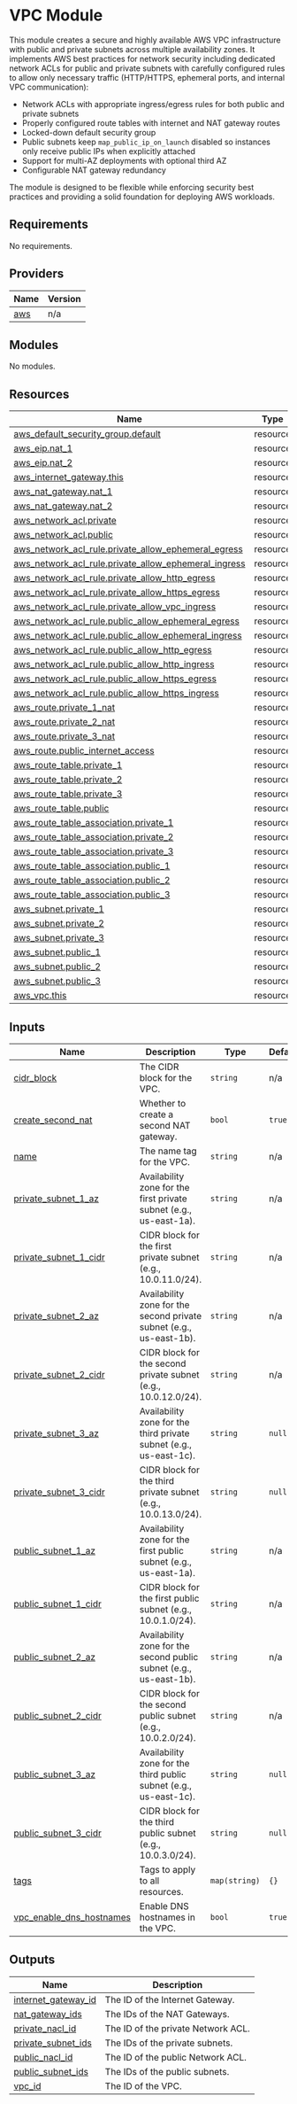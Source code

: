 # VPC Module

This module creates a secure and highly available AWS VPC infrastructure with public and private subnets across multiple availability zones. It implements AWS best practices for network security including dedicated network ACLs for public and private subnets with carefully configured rules to allow only necessary traffic (HTTP/HTTPS, ephemeral ports, and internal VPC communication):

- Network ACLs with appropriate ingress/egress rules for both public and private subnets
- Properly configured route tables with internet and NAT gateway routes
- Locked-down default security group
- Public subnets keep `map_public_ip_on_launch` disabled so instances only receive public IPs when explicitly attached
- Support for multi-AZ deployments with optional third AZ
- Configurable NAT gateway redundancy

The module is designed to be flexible while enforcing security best practices and providing a solid foundation for deploying AWS workloads.

<!-- BEGIN_TF_DOCS -->
## Requirements

No requirements.

## Providers

| Name | Version |
|------|---------|
| <a name="provider_aws"></a> [aws](#provider\_aws) | n/a |

## Modules

No modules.

## Resources

| Name | Type |
|------|------|
| [aws_default_security_group.default](https://registry.terraform.io/providers/hashicorp/aws/latest/docs/resources/default_security_group) | resource |
| [aws_eip.nat_1](https://registry.terraform.io/providers/hashicorp/aws/latest/docs/resources/eip) | resource |
| [aws_eip.nat_2](https://registry.terraform.io/providers/hashicorp/aws/latest/docs/resources/eip) | resource |
| [aws_internet_gateway.this](https://registry.terraform.io/providers/hashicorp/aws/latest/docs/resources/internet_gateway) | resource |
| [aws_nat_gateway.nat_1](https://registry.terraform.io/providers/hashicorp/aws/latest/docs/resources/nat_gateway) | resource |
| [aws_nat_gateway.nat_2](https://registry.terraform.io/providers/hashicorp/aws/latest/docs/resources/nat_gateway) | resource |
| [aws_network_acl.private](https://registry.terraform.io/providers/hashicorp/aws/latest/docs/resources/network_acl) | resource |
| [aws_network_acl.public](https://registry.terraform.io/providers/hashicorp/aws/latest/docs/resources/network_acl) | resource |
| [aws_network_acl_rule.private_allow_ephemeral_egress](https://registry.terraform.io/providers/hashicorp/aws/latest/docs/resources/network_acl_rule) | resource |
| [aws_network_acl_rule.private_allow_ephemeral_ingress](https://registry.terraform.io/providers/hashicorp/aws/latest/docs/resources/network_acl_rule) | resource |
| [aws_network_acl_rule.private_allow_http_egress](https://registry.terraform.io/providers/hashicorp/aws/latest/docs/resources/network_acl_rule) | resource |
| [aws_network_acl_rule.private_allow_https_egress](https://registry.terraform.io/providers/hashicorp/aws/latest/docs/resources/network_acl_rule) | resource |
| [aws_network_acl_rule.private_allow_vpc_ingress](https://registry.terraform.io/providers/hashicorp/aws/latest/docs/resources/network_acl_rule) | resource |
| [aws_network_acl_rule.public_allow_ephemeral_egress](https://registry.terraform.io/providers/hashicorp/aws/latest/docs/resources/network_acl_rule) | resource |
| [aws_network_acl_rule.public_allow_ephemeral_ingress](https://registry.terraform.io/providers/hashicorp/aws/latest/docs/resources/network_acl_rule) | resource |
| [aws_network_acl_rule.public_allow_http_egress](https://registry.terraform.io/providers/hashicorp/aws/latest/docs/resources/network_acl_rule) | resource |
| [aws_network_acl_rule.public_allow_http_ingress](https://registry.terraform.io/providers/hashicorp/aws/latest/docs/resources/network_acl_rule) | resource |
| [aws_network_acl_rule.public_allow_https_egress](https://registry.terraform.io/providers/hashicorp/aws/latest/docs/resources/network_acl_rule) | resource |
| [aws_network_acl_rule.public_allow_https_ingress](https://registry.terraform.io/providers/hashicorp/aws/latest/docs/resources/network_acl_rule) | resource |
| [aws_route.private_1_nat](https://registry.terraform.io/providers/hashicorp/aws/latest/docs/resources/route) | resource |
| [aws_route.private_2_nat](https://registry.terraform.io/providers/hashicorp/aws/latest/docs/resources/route) | resource |
| [aws_route.private_3_nat](https://registry.terraform.io/providers/hashicorp/aws/latest/docs/resources/route) | resource |
| [aws_route.public_internet_access](https://registry.terraform.io/providers/hashicorp/aws/latest/docs/resources/route) | resource |
| [aws_route_table.private_1](https://registry.terraform.io/providers/hashicorp/aws/latest/docs/resources/route_table) | resource |
| [aws_route_table.private_2](https://registry.terraform.io/providers/hashicorp/aws/latest/docs/resources/route_table) | resource |
| [aws_route_table.private_3](https://registry.terraform.io/providers/hashicorp/aws/latest/docs/resources/route_table) | resource |
| [aws_route_table.public](https://registry.terraform.io/providers/hashicorp/aws/latest/docs/resources/route_table) | resource |
| [aws_route_table_association.private_1](https://registry.terraform.io/providers/hashicorp/aws/latest/docs/resources/route_table_association) | resource |
| [aws_route_table_association.private_2](https://registry.terraform.io/providers/hashicorp/aws/latest/docs/resources/route_table_association) | resource |
| [aws_route_table_association.private_3](https://registry.terraform.io/providers/hashicorp/aws/latest/docs/resources/route_table_association) | resource |
| [aws_route_table_association.public_1](https://registry.terraform.io/providers/hashicorp/aws/latest/docs/resources/route_table_association) | resource |
| [aws_route_table_association.public_2](https://registry.terraform.io/providers/hashicorp/aws/latest/docs/resources/route_table_association) | resource |
| [aws_route_table_association.public_3](https://registry.terraform.io/providers/hashicorp/aws/latest/docs/resources/route_table_association) | resource |
| [aws_subnet.private_1](https://registry.terraform.io/providers/hashicorp/aws/latest/docs/resources/subnet) | resource |
| [aws_subnet.private_2](https://registry.terraform.io/providers/hashicorp/aws/latest/docs/resources/subnet) | resource |
| [aws_subnet.private_3](https://registry.terraform.io/providers/hashicorp/aws/latest/docs/resources/subnet) | resource |
| [aws_subnet.public_1](https://registry.terraform.io/providers/hashicorp/aws/latest/docs/resources/subnet) | resource |
| [aws_subnet.public_2](https://registry.terraform.io/providers/hashicorp/aws/latest/docs/resources/subnet) | resource |
| [aws_subnet.public_3](https://registry.terraform.io/providers/hashicorp/aws/latest/docs/resources/subnet) | resource |
| [aws_vpc.this](https://registry.terraform.io/providers/hashicorp/aws/latest/docs/resources/vpc) | resource |

## Inputs

| Name | Description | Type | Default | Required |
|------|-------------|------|---------|:--------:|
| <a name="input_cidr_block"></a> [cidr\_block](#input\_cidr\_block) | The CIDR block for the VPC. | `string` | n/a | yes |
| <a name="input_create_second_nat"></a> [create\_second\_nat](#input\_create\_second\_nat) | Whether to create a second NAT gateway. | `bool` | `true` | no |
| <a name="input_name"></a> [name](#input\_name) | The name tag for the VPC. | `string` | n/a | yes |
| <a name="input_private_subnet_1_az"></a> [private\_subnet\_1\_az](#input\_private\_subnet\_1\_az) | Availability zone for the first private subnet (e.g., us-east-1a). | `string` | n/a | yes |
| <a name="input_private_subnet_1_cidr"></a> [private\_subnet\_1\_cidr](#input\_private\_subnet\_1\_cidr) | CIDR block for the first private subnet (e.g., 10.0.11.0/24). | `string` | n/a | yes |
| <a name="input_private_subnet_2_az"></a> [private\_subnet\_2\_az](#input\_private\_subnet\_2\_az) | Availability zone for the second private subnet (e.g., us-east-1b). | `string` | n/a | yes |
| <a name="input_private_subnet_2_cidr"></a> [private\_subnet\_2\_cidr](#input\_private\_subnet\_2\_cidr) | CIDR block for the second private subnet (e.g., 10.0.12.0/24). | `string` | n/a | yes |
| <a name="input_private_subnet_3_az"></a> [private\_subnet\_3\_az](#input\_private\_subnet\_3\_az) | Availability zone for the third private subnet (e.g., us-east-1c). | `string` | `null` | no |
| <a name="input_private_subnet_3_cidr"></a> [private\_subnet\_3\_cidr](#input\_private\_subnet\_3\_cidr) | CIDR block for the third private subnet (e.g., 10.0.13.0/24). | `string` | `null` | no |
| <a name="input_public_subnet_1_az"></a> [public\_subnet\_1\_az](#input\_public\_subnet\_1\_az) | Availability zone for the first public subnet (e.g., us-east-1a). | `string` | n/a | yes |
| <a name="input_public_subnet_1_cidr"></a> [public\_subnet\_1\_cidr](#input\_public\_subnet\_1\_cidr) | CIDR block for the first public subnet (e.g., 10.0.1.0/24). | `string` | n/a | yes |
| <a name="input_public_subnet_2_az"></a> [public\_subnet\_2\_az](#input\_public\_subnet\_2\_az) | Availability zone for the second public subnet (e.g., us-east-1b). | `string` | n/a | yes |
| <a name="input_public_subnet_2_cidr"></a> [public\_subnet\_2\_cidr](#input\_public\_subnet\_2\_cidr) | CIDR block for the second public subnet (e.g., 10.0.2.0/24). | `string` | n/a | yes |
| <a name="input_public_subnet_3_az"></a> [public\_subnet\_3\_az](#input\_public\_subnet\_3\_az) | Availability zone for the third public subnet (e.g., us-east-1c). | `string` | `null` | no |
| <a name="input_public_subnet_3_cidr"></a> [public\_subnet\_3\_cidr](#input\_public\_subnet\_3\_cidr) | CIDR block for the third public subnet (e.g., 10.0.3.0/24). | `string` | `null` | no |
| <a name="input_tags"></a> [tags](#input\_tags) | Tags to apply to all resources. | `map(string)` | `{}` | no |
| <a name="input_vpc_enable_dns_hostnames"></a> [vpc\_enable\_dns\_hostnames](#input\_vpc\_enable\_dns\_hostnames) | Enable DNS hostnames in the VPC. | `bool` | `true` | no |

## Outputs

| Name | Description |
|------|-------------|
| <a name="output_internet_gateway_id"></a> [internet\_gateway\_id](#output\_internet\_gateway\_id) | The ID of the Internet Gateway. |
| <a name="output_nat_gateway_ids"></a> [nat\_gateway\_ids](#output\_nat\_gateway\_ids) | The IDs of the NAT Gateways. |
| <a name="output_private_nacl_id"></a> [private\_nacl\_id](#output\_private\_nacl\_id) | The ID of the private Network ACL. |
| <a name="output_private_subnet_ids"></a> [private\_subnet\_ids](#output\_private\_subnet\_ids) | The IDs of the private subnets. |
| <a name="output_public_nacl_id"></a> [public\_nacl\_id](#output\_public\_nacl\_id) | The ID of the public Network ACL. |
| <a name="output_public_subnet_ids"></a> [public\_subnet\_ids](#output\_public\_subnet\_ids) | The IDs of the public subnets. |
| <a name="output_vpc_id"></a> [vpc\_id](#output\_vpc\_id) | The ID of the VPC. |
<!-- END_TF_DOCS -->
